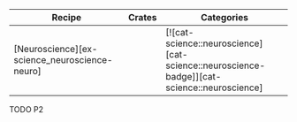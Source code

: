 | Recipe | Crates | Categories |
|---|---|---|
| [Neuroscience][ex-science_neuroscience-neuro] |  | [![cat-science::neuroscience][cat-science::neuroscience-badge]][cat-science::neuroscience] |

<div class="hidden">
TODO P2
</div>
